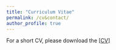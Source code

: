 ```yaml
---
title: "Curriculum Vitae"
permalink: /cv&contact/
author_profile: true
---
```


For a short CV, please download the [[CV](https://github.com/xcl-98/xcl-98.github.io/blob/master/_pages/CVLanreduced.pdf)\]


